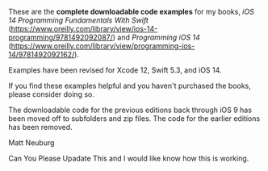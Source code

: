 
These are the **complete downloadable code examples** for my books, _iOS 14 Programming Fundamentals With Swift_ (<https://www.oreilly.com/library/view/ios-14-programming/9781492092087/>) and _Programming iOS 14_ (<https://www.oreilly.com/library/view/programming-ios-14/9781492092162/>).

Examples have been revised for Xcode 12, Swift 5.3, and iOS 14.

If you find these examples helpful and you haven't purchased the books, please consider doing so.

The downloadable code for the previous editions back through iOS 9 has been moved off to subfolders and zip files. The code for the earlier editions has been removed.

Matt Neuburg

Can You Please Upadate This and I would like know how this  is working.

